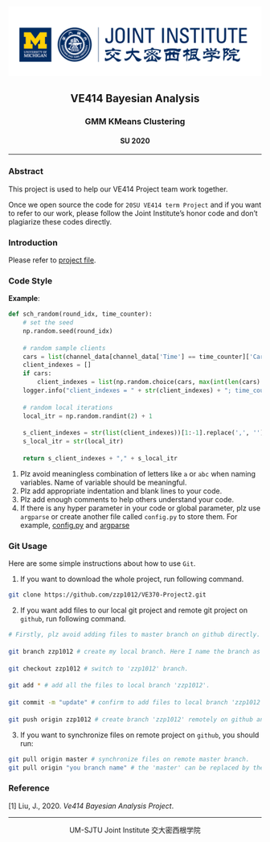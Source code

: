 <div style="text-align:center">
	<img src="./images/ji_logo.png" alt="Jilogo" style="zoom:60%;" />
</div>
<center>
	<h2>
		VE414 Bayesian Analysis
	</h2>
</center> 
<center>
	<h3>
		GMM KMeans Clustering
	</h3>
</center>
<center>
   <h4>
       SU 2020
    </h4> 
</center>

------------------------------------------

### Abstract

This project is used to help our VE414 Project team work together. 

Once we open source the code for `20SU VE414 term Project` and if you want to refer to our work, please follow the Joint Institute’s honor code and don’t plagiarize these codes directly.

### Introduction

Please refer to [project file](./project_414.pdf).

### Code Style

**Example**:

```python
def sch_random(round_idx, time_counter):
    # set the seed
    np.random.seed(round_idx)

    # random sample clients
    cars = list(channel_data[channel_data['Time'] == time_counter]['Car'])
    client_indexes = []
    if cars:
        client_indexes = list(np.random.choice(cars, max(int(len(cars) / 2), 1), replace=False).ravel())
    logger.info("client_indexes = " + str(client_indexes) + "; time_counter = " + str(time_counter))

    # random local iterations
    local_itr = np.random.randint(2) + 1

    s_client_indexes = str(list(client_indexes))[1:-1].replace(',', '')
    s_local_itr = str(local_itr)

    return s_client_indexes + "," + s_local_itr
```

1. Plz avoid meaningless combination of letters like `a` or `abc` when naming variables. Name of variable should be meaningful. 
3. Plz add appropriate indentation and blank lines to your code.
4. Plz add enough comments to help others understand your code.
4. If there is any hyper parameter in your code or global parameter, plz use `argparse` or create another file called `config.py` to store them. For example, [config.py](https://github.com/zzp1012/federated-learning-environment/blob/master/fedavg/config.py) and [argparse](https://github.com/zzp1012/federated-learning-environment/blob/master/fedavg/scheduler.py)

### Git Usage

Here are some simple instructions about how to use `Git`.

1. If you want to download the whole project, run following command.

```bash
git clone https://github.com/zzp1012/VE370-Project2.git
```

2. If you want add files to our local git project and remote git project on `github`, run following command.

```bash
# Firstly, plz avoid adding files to master branch on github directly. You can create your own branch locally and remotely.

git branch zzp1012 # create my local branch. Here I name the branch as 'zzp1012'. If you have already created a branch, you can jump to next command.

git checkout zzp1012 # switch to 'zzp1012' branch.

git add * # add all the files to local branch 'zzp1012'.

git commit -m "update" # confirm to add files to local branch 'zzp1012'

git push origin zzp1012 # create branch 'zzp1012' remotely on github and copy your the content on your local branch 'zzp1012' to the remote 'zzp1012'.
```

3. If you want to synchronize files on remote project on `github`, you should run:

```bash
git pull origin master # synchronize files on remote master branch.
git pull origin "you branch name" # the 'master' can be replaced by the name of the other branch created on remote project on github, then you can synchronize files on the specific remote branch.
```

### Reference

[1] Liu, J., 2020. *Ve414 Bayesian Analysis Project*.

---------------------------------------------------------------

<center>
    UM-SJTU Joint Institute 交大密西根学院
</center>